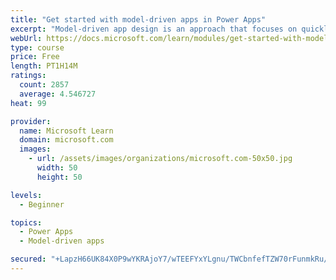 ```yaml
---
title: "Get started with model-driven apps in Power Apps"
excerpt: "Model-driven app design is an approach that focuses on quickly adding components to your apps. These components include dashboards, forms, views, and charts. With no code, or very little, you can make apps that are simple or very complex. Unlike in canvas app development, where the designer has total control over the app layout, much of the layout in model-driven apps is determined by the components you add. In other words, the emphasis is more on quickly viewing your business data and making decisions than on intricate app design."
webUrl: https://docs.microsoft.com/learn/modules/get-started-with-model-driven-apps-in-powerapps/
type: course
price: Free
length: PT1H14M
ratings:
  count: 2857
  average: 4.546727
heat: 99

provider:
  name: Microsoft Learn
  domain: microsoft.com
  images:
    - url: /assets/images/organizations/microsoft.com-50x50.jpg
      width: 50
      height: 50

levels:
  - Beginner

topics:
  - Power Apps
  - Model-driven apps

secured: "+LapzH66UK84X0P9wYKRAjoY7/wTEEFYxYLgnu/TWCbnfefTZW70rFunmkRu/f9WcOsSxIk5JBYdPrD4FgoahyHAF9Fik+mEVn3h4cMZAdvApnr35r7qtmrktZk57EmpkXiAP6966OfqLmH4eunpzzQf0ZJnsp3n4GyvC7XQ/+/znMMBaKIwRodZ6ia1aVuspJcqOT4fweiXSwwi02mZrprkna1gLJXp9BkuxXtBDmknFwyrY2aNvJ8DzcFU11EUBYHOZDNQF9EU8v9PpZ0GbQZGUqtm8HByianU5rxNAZSritYyEDz5uWSMvJCjmTTShrf4yV/2W2YSyoN1qEEne/K0FIqDGmFYrbxQd5d1ANkyzQT+JoZdsvlolJ4AwbNM96//ZJIEEMGkt6wglbbghpkMiKs7ONxSbVpm98IM2Pc=;yVptJZSxeG5IB9Nt+wpNCA=="
---
```


